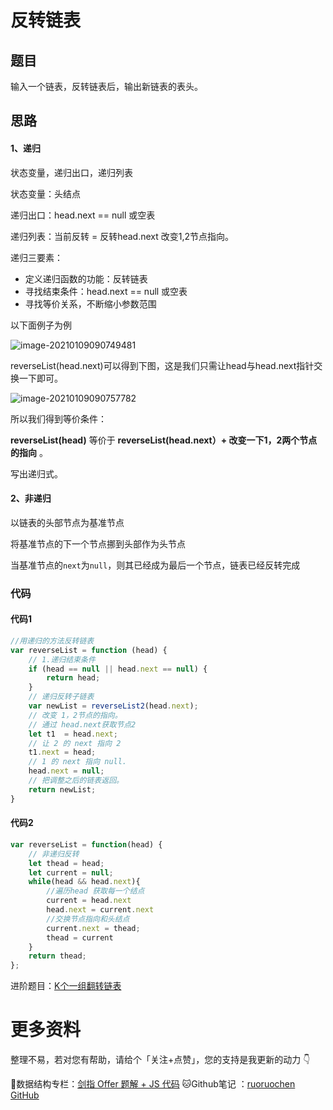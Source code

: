 # 反转链表

## 题目

输入一个链表，反转链表后，输出新链表的表头。

## 思路

#### 1、递归

状态变量，递归出口，递归列表

状态变量：头结点

递归出口：head.next == null 或空表

递归列表：当前反转 =  反转head.next 改变1,2节点指向。



递归三要素：

- 定义递归函数的功能：反转链表
- 寻找结束条件：head.next == null 或空表
- 寻找等价关系，不断缩小参数范围

以下面例子为例

![image-20210109090749481](http://ruoruochen-img-bed.oss-cn-beijing.aliyuncs.com/img/image-20210109090749481.png)

reverseList(head.next)可以得到下图，这是我们只需让head与head.next指针交换一下即可。

![image-20210109090757782](http://ruoruochen-img-bed.oss-cn-beijing.aliyuncs.com/img/image-20210109090757782.png)

所以我们得到等价条件：

**reverseList(head)** 等价于 **reverseList(head.next）+ 改变一下1，2两个节点的指向** 。

写出递归式。

#### 2、非递归

以链表的头部节点为基准节点

将基准节点的下一个节点挪到头部作为头节点

当基准节点的`next`为`null`，则其已经成为最后一个节点，链表已经反转完成

### 代码

#### 代码1

```js
//用递归的方法反转链表
var reverseList = function (head) {
    // 1.递归结束条件
    if (head == null || head.next == null) {
        return head;
    }
    // 递归反转子链表
    var newList = reverseList2(head.next);
    // 改变 1，2节点的指向。
    // 通过 head.next获取节点2
    let t1  = head.next;
    // 让 2 的 next 指向 2
    t1.next = head;
    // 1 的 next 指向 null.
    head.next = null;
    // 把调整之后的链表返回。
    return newList;
}
```

#### 代码2

```js
var reverseList = function(head) {
    // 非递归反转
    let thead = head;
    let current = null;
    while(head && head.next){
        //遍历head 获取每一个结点
        current = head.next
        head.next = current.next
        //交换节点指向和头结点
        current.next = thead;
        thead = current
    }
    return thead;
};
```

进阶题目：[K个一组翻转链表](https://leetcode-cn.com/problems/reverse-nodes-in-k-group/)

# 更多资料

整理不易，若对您有帮助，请给个「关注+点赞」，您的支持是我更新的动力 👇

📖数据结构专栏：[剑指 Offer 题解 + JS 代码](https://blog.csdn.net/weixin_43786756/category_10716516.html) 
🐱Github笔记 ：[ruoruochen GitHub](https://github.com/ruoruochen/front-end-note)
